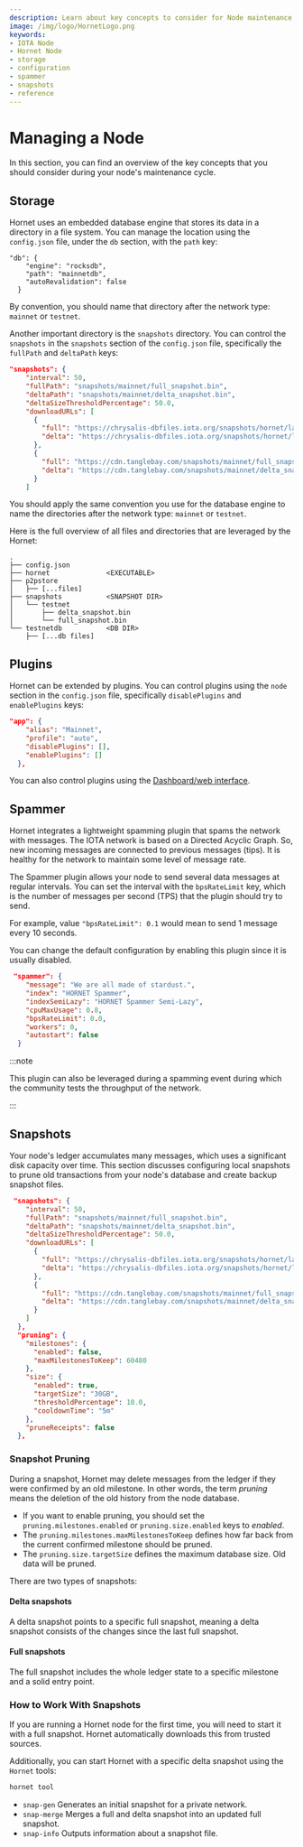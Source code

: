 ```yaml
---
description: Learn about key concepts to consider for Node maintenance. These include configuring storage, plugins, spammers, and how to work with snapshots.
image: /img/logo/HornetLogo.png
keywords:
- IOTA Node 
- Hornet Node
- storage
- configuration
- spammer
- snapshots
- reference
---
```



# Managing a Node
In this section, you can find an overview of the key concepts that you should consider during your node's maintenance cycle.

## Storage
Hornet uses an embedded database engine that stores its data in a directory in a file system. You can manage the location using the `config.json` file, under the `db` section, with the `path` key:

```json{3}
"db": {
    "engine": "rocksdb",
    "path": "mainnetdb",
    "autoRevalidation": false
  }
```

By convention, you should name that directory after the network type: `mainnet` or `testnet`.

Another important directory is the `snapshots` directory. You can control the `snapshots` in the `snapshots` section of the `config.json` file, specifically the `fullPath` and `deltaPath` keys:

```json
"snapshots": {
    "interval": 50,
    "fullPath": "snapshots/mainnet/full_snapshot.bin",
    "deltaPath": "snapshots/mainnet/delta_snapshot.bin",
    "deltaSizeThresholdPercentage": 50.0,
    "downloadURLs": [
      {
        "full": "https://chrysalis-dbfiles.iota.org/snapshots/hornet/latest-full_snapshot.bin",
        "delta": "https://chrysalis-dbfiles.iota.org/snapshots/hornet/latest-delta_snapshot.bin"
      },
      {
        "full": "https://cdn.tanglebay.com/snapshots/mainnet/full_snapshot.bin",
        "delta": "https://cdn.tanglebay.com/snapshots/mainnet/delta_snapshot.bin"
      }
    ]
```
You should apply the same convention you use for the database engine to name the directories after the network type: `mainnet` or `testnet`.

Here is the full overview of all files and directories that are leveraged by the Hornet:
```plaintext
.
├── config.json
├── hornet              <EXECUTABLE>
├── p2pstore
│   ├── [...files]
├── snapshots           <SNAPSHOT DIR>
│   └── testnet
│       ├── delta_snapshot.bin
│       └── full_snapshot.bin
└── testnetdb           <DB DIR>
    ├── [...db files]
```

## Plugins
Hornet can be extended by plugins. You can control plugins using the `node` section in the `config.json` file, specifically `disablePlugins` and `enablePlugins` keys:

```json
"app": {
    "alias": "Mainnet",
    "profile": "auto",
    "disablePlugins": [],
    "enablePlugins": []
  },
```

You can also control plugins using the [Dashboard/web interface](https://wiki.iota.org/hornet/post_installation#dashboard).


## Spammer
Hornet integrates a lightweight spamming plugin that spams the network with messages. The IOTA network is based on a Directed Acyclic Graph. So, new incoming messages are connected to previous messages (tips). It is healthy for the network to maintain some level of message rate.

The Spammer plugin allows your node to send several data messages at regular intervals. You can set the interval with the `bpsRateLimit` key, which is the number of messages per second (TPS) that the plugin should try to send.

For example, value `"bpsRateLimit": 0.1` would mean to send 1 message every 10 seconds.

You can change the default configuration by enabling this plugin since it is usually disabled.

```json
 "spammer": {
    "message": "We are all made of stardust.",
    "index": "HORNET Spammer",
    "indexSemiLazy": "HORNET Spammer Semi-Lazy",
    "cpuMaxUsage": 0.8,
    "bpsRateLimit": 0.0,
    "workers": 0,
    "autostart": false
  }
```

:::note

This plugin can also be leveraged during a spamming event during which the community tests the throughput of the network.

:::

## Snapshots
Your node's ledger accumulates many messages, which uses a significant disk capacity over time. This section discusses configuring local snapshots to prune old transactions from your node's database and create backup snapshot files.

```json
 "snapshots": {
    "interval": 50,
    "fullPath": "snapshots/mainnet/full_snapshot.bin",
    "deltaPath": "snapshots/mainnet/delta_snapshot.bin",
    "deltaSizeThresholdPercentage": 50.0,
    "downloadURLs": [
      {
        "full": "https://chrysalis-dbfiles.iota.org/snapshots/hornet/latest-full_snapshot.bin",
        "delta": "https://chrysalis-dbfiles.iota.org/snapshots/hornet/latest-delta_snapshot.bin"
      },
      {
        "full": "https://cdn.tanglebay.com/snapshots/mainnet/full_snapshot.bin",
        "delta": "https://cdn.tanglebay.com/snapshots/mainnet/delta_snapshot.bin"
      }
    ]
  },
  "pruning": {
    "milestones": {
      "enabled": false,
      "maxMilestonesToKeep": 60480
    },
    "size": {
      "enabled": true,
      "targetSize": "30GB",
      "thresholdPercentage": 10.0,
      "cooldownTime": "5m"
    },
    "pruneReceipts": false
  },
```

### Snapshot Pruning
During a snapshot, Hornet may delete messages from the ledger if they were confirmed by an old milestone. In other words, the term _pruning_ means the deletion of the old history from the node database.

* If you want to enable pruning, you should set the `pruning.milestones.enabled` or `pruning.size.enabled` keys to _enabled_.
* The `pruning.milestones.maxMilestonesToKeep` defines how far back from the current confirmed milestone should be pruned.
* The `pruning.size.targetSize` defines the maximum database size. Old data will be pruned.

There are two types of snapshots:

#### Delta snapshots
A delta snapshot points to a specific full snapshot, meaning a delta snapshot consists of the changes since the last full snapshot.

#### Full snapshots
The full snapshot includes the whole ledger state to a specific milestone and a solid entry point.


### How to Work With Snapshots
If you are running a Hornet node for the first time, you will need to start it with a full snapshot. Hornet automatically downloads this from trusted sources.

Additionally, you can start Hornet with a specific delta snapshot using the `Hornet` tools:

```bash
hornet tool
```
- `snap-gen` Generates an initial snapshot for a private network.
- `snap-merge` Merges a full and delta snapshot into an updated full snapshot.
- `snap-info` Outputs information about a snapshot file.
